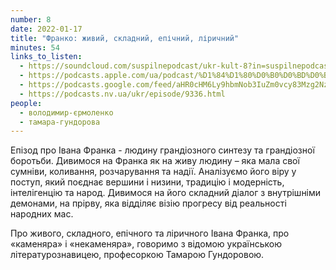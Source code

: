 ```yaml
---
number: 8
date: 2022-01-17
title: "Франко: живий, складний, епічний, ліричний"
minutes: 54
links_to_listen:
  - https://soundcloud.com/suspilnepodcast/ukr-kult-8?in=suspilnepodcast/sets/ukrayinskij-kult
  - https://podcasts.apple.com/ua/podcast/%D1%84%D1%80%D0%B0%D0%BD%D0%BA%D0%BE-%D0%B6%D0%B8%D0%B2%D0%B8%D0%B9-%D1%81%D0%BA%D0%BB%D0%B0%D0%B4%D0%BD%D0%B8%D0%B9-%D0%B5%D0%BF%D1%96%D1%87%D0%BD%D0%B8%D0%B9-%D0%BB%D1%96%D1%80%D0%B8%D1%87%D0%BD%D0%B8%D0%B9/id1596300686?i=1000548118206
  - https://podcasts.google.com/feed/aHR0cHM6Ly9hbmNob3IuZm0vcy83Mzg2Nzg3NC9wb2RjYXN0L3Jzcw/episode/ZTI3ODczZDUtNzg4OC00ZTExLTliZGYtNzU0ZGQxNjA5MTg2?sa=X&ved=0CAUQkfYCahgKEwjYnKznwav6AhUAAAAAHQAAAAAQygE
  - https://podcasts.nv.ua/ukr/episode/9336.html
people:
  - володимир-єрмоленко
  - тамара-гундорова
---
```


Епізод про Івана Франка - людину грандіозного синтезу та грандіозної боротьби.
Дивимося на Франка як на живу людину – яка мала свої сумніви, коливання,
розчарування та надії. Аналізуємо його віру у поступ, який поєднає вершини і
низини, традицію і модерність, інтелігенцію та народ. Дивимося на його
складний діалог з внутрішніми демонами, на прірву, яка відділяє візію
прогресу від реальності народних мас.

Про живого, складного, епічного та ліричного Івана Франка, про «каменяра» і
«некаменяра», говоримо з відомою українською літературознавицею, професоркою
Тамарою Гундоровою.
